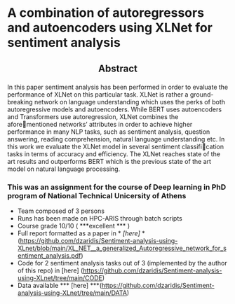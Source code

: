 # A combination of autoregressors and autoencoders using XLNet for sentiment analysis

## <p align="center"> Abstract <br/> </p>
In this paper sentiment analysis has been performed in order to evaluate the performance
of XLNet on this particular task. XLNet is rather a ground-breaking network on language
understanding which uses the perks of both autoregressive models and autoencoders. While
BERT uses autoencoders and Transformers use autoregression, XLNet combines the aforementioned networks’ attributes in order to achieve higher performance in many NLP tasks,
such as sentiment analysis, question answering, reading comprehension, natural language
understanding etc. In this work we evaluate the XLNet model in several sentiment classification tasks in terms of accuracy and efficiency. The XLNet reaches state of the art results
and outperforms BERT which is the previous state of the art model on natural language
processing.

### This was an assignment for the course of Deep learning in PhD program of National Technical Unicersity of Athens ###
- Team composed of 3 persons
- Runs has been made on HPC-ARIS through batch scripts
- Course grade 10/10 ( ***excellent *** )
- Full report formatted as a paper in * *[here]* *(https://github.com/dzaridis/Sentiment-analysis-using-XLnet/blob/main/XL_NET__a_generalized_Autoregressive_network_for_sentiment_analysis.pdf)
- Code for 2 sentiment analysis tasks out of 3 (implemented by the author of this repo) in [here] (https://github.com/dzaridis/Sentiment-analysis-using-XLnet/tree/main/CODE)
- Data available  *** [here] ***(https://github.com/dzaridis/Sentiment-analysis-using-XLnet/tree/main/DATA)
